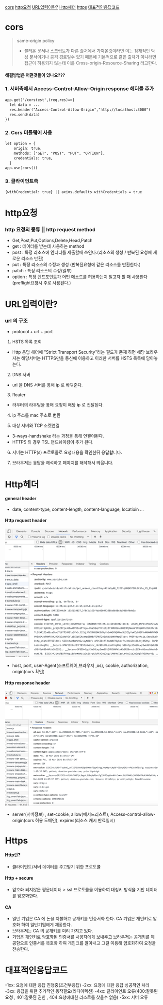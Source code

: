 [cors](#cors)
[http요청](#http요청)
[URL입력이란?](#URL입력이란?)
[Http헤더](#Http헤더)
[https](#Https)
[대표적인응답코드](#대표적인응답코드)

# cors

> same-origin policy
>
> - 불러온 문서나 스크립트가 다른 출처에서 가져온것이라면 이는 잠재적인 악성 문서이거나 공격 경로일수 있기 때문에 기본적으로 같은 출처가 아니라면 접근이 허용되지 않는데 이를 Cross-origin-Resource-Sharing 라고한다.

#### 해결방법은 어떤것들이 있나요???

### 1. 서버측에서 Access-Control-Allow-Origin response 헤더를 추가

```
app.get('/corstest',(req,res)=>{
  let data = ...
  res.header("Access-Control-Allow-Origin","http://localhost:3000")
  res.send(data)
})
```

### 2. Cors 미들웨어 사용

```
let option = {
    origin: true,
    methods: ["GET", "POST", "PUT", "OPTION"],
    credentials: true,
  }
app.use(cors())

```

### 3. 클라이언트측

```
{withCredential: true} || axios.defaults.withCredentials = true
```

# http요청

### http 요청의 종류 || http request method

- Get,Post,Put,Options,Delete,Head,Patch
- get : 데이터를 받는데 사용하는 method
- post : 특정 리소스에 엔터티를 제출할때 쓰인다.(리소스의 생성 / 반복된 요청에 새로운 리소스 반환)
- put : 특정 리소스의 수정과 생성 (반복된요청에 같은 리소스를 반환한다.)
- patch : 특정 리소스의 수정(일부)
- option : 특정 엔드포인트가 어떤 메소드를 허용하는지 알고자 할 때 사용한다(preflight요청시 주로 사용된다.)

# URL입력이란?

### url 의 구조

- protocol + url + port

1. HSTS 목록 조회

- Http 응답 헤더에 "Strict Transport Security"라는 필드가 존재 하면 해당 브라우저는 해당서버는 HTTPS만을 통신에 이용하고 이러한 서버를 HSTS 목록에 담아놓는다.

2. DNS 서버

- url 을 DNS 서버를 통해 ip 로 바꿔준다.

3. Router

- 라우터의 라우팅을 통해 요청이 해당 ip 로 전달된다.

4. ip 주소를 mac 주소로 변환

5. 대상 서버와 TCP 소켓연결

- 3-ways-handshake 라는 과정을 통해 연결이된다.
- HTTPS 의 경우 TSL 핸드쉐이킹이 추가 된다.

6. 서버는 HTTP(s) 프로토콜로 요청내용을 확인한뒤 응답합니다.

7. 브라우저는 응답을 해석하고 페이지를 해석해서 띄웁니다.

# Http헤더

#### general header

- date, content-type, content-length, content-language, locatioin ...

#### Http request header

![rqH](../image/requestH.png)

- host, port, user-Agent(소프트웨어,브라우저 ,os), cookie, authorization, origin(cors 확인)

#### Http response header

![rsH](../image/responseH.png)

- server(서버정보) , set-cookie, allow(메서드리스트), Access-control-allow-origin(cors 허용 도메인), expires(리소스 캐시 만료일시)

# Https

#### Http란?

- 클라이언트/서버 데이터를 주고받기 위한 프로토콜

#### Http + secure

- 암호화 되지않은 평문데이터 > ssl 프로토콜을 이용하여 대칭키 방식을 기반 데이터를 암호화한다.

#### CA

- 일반 기업은 CA 에 돈을 지불하고 공개키를 인증서화 한다. CA 기업은 개인키로 암호화 하여 일반기업에게 제공한다.
- 브라우저는 CA 의 공개키를 미리 가지고 있다.
- 기업은 개인키로 암호화된 인증서를 사용자에게 보내주고 브라우저는 공개키를 제공함으로 인증서를 복호화 하여 개인크를 알아내고 그걸 이용해 암호화하여 요청을 전송한다.

# 대표적인응답코드

-1xx: 요청에 대한 응답 진행중(조건부응답)
-2xx: 요청에 대한 응답 성공적인 처리
-3xx: 응답을 위한 추가적인 동작필요(리다이렉션)
-4xx: 클라이언트 오류(400:잘못된 요청 , 401:잘못된 권한 , 404:요청에대한 리소르를 찾을수 없음)
-5xx: 서버 오류
